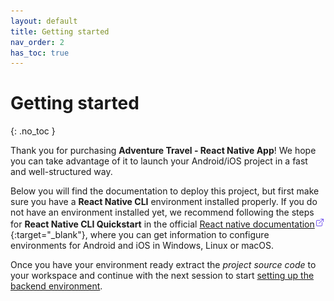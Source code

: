 ```yaml
---
layout: default
title: Getting started
nav_order: 2
has_toc: true
---
```

# Getting started
{: .no_toc }

Thank you for purchasing **Adventure Travel - React Native App**! We hope you can take advantage of it to launch your Android/iOS project in a fast and well-structured way.

Below you will find the documentation to deploy this project, but first make sure you have a **React Native CLI** environment installed properly. If you do not have an environment installed yet, we recommend following the steps for **React Native CLI Quickstart** in the official [React native documentation![icon](/images/ext-link.png)](https://reactnative.dev/docs/environment-setup){:target="_blank"}, where you can get information to configure environments for Android and iOS in Windows, Linux or macOS.

Once you have your environment ready extract the _project source code_ to your workspace and continue with the next session to start [setting up the backend environment](/docs/backend-config).